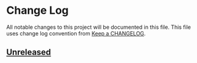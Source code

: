 # Change Log
All notable changes to this project will be documented in this file.
This file uses change log convention from [Keep a CHANGELOG](http://keepachangelog.com).

## [Unreleased][unreleased]

[unreleased]: https://github.com/luismayta/slide-git-for-devs/compare/0.0.2...HEAD
[0.0.2]: https://github.com/luismayta/slide-git-for-devs/compare/0.0.1...0.0.2
[0.0.1]: https://github.com/luismayta/slide-git-for-devs/compare/0.0.0...0.0.1

[CONTRIBUTING.md]: CONTRIBUTING.md
[LICENCE.md]: LICENCE.md
[README.md]: README.md
